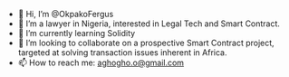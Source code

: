 - 👋 Hi, I’m @OkpakoFergus
- 👀 I’m a lawyer in Nigeria, interested in Legal Tech and Smart Contract.
- 🌱 I’m currently learning Solidity
- 💞️ I’m looking to collaborate on a prospective Smart Contract project, targeted at solving transaction issues inherent in Africa.
- 📫 How to reach me: aghogho.o@gmail.com

<!---
OkpakoFergus/OkpakoFergus is a lawyer in Nigeria interested in disrupting the practice of law through the introduction of technology.✨ special ✨ repository because its `README.md` (this file) appears on your GitHub profile.
You can click the Preview link to take a look at your changes.
--->
